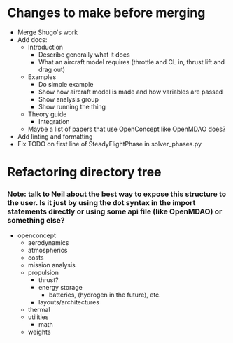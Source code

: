 # Changes to make before merging

- Merge Shugo's work
- Add docs:
  - Introduction
    - Describe generally what it does
    - What an aircraft model requires (throttle and CL in, thrust lift and drag out)
  - Examples
    - Do simple example
    - Show how aircraft model is made and how variables are passed
    - Show analysis group
    - Show running the thing
  - Theory guide
    - Integration
  - Maybe a list of papers that use OpenConcept like OpenMDAO does?
- Add linting and formatting
- Fix TODO on first line of SteadyFlightPhase in solver_phases.py

# Refactoring directory tree

### Note: talk to Neil about the best way to expose this structure to the user. Is it just by using the dot syntax in the import statements directly or using some api file (like OpenMDAO) or something else?

- openconcept
  - aerodynamics
  - atmospherics
  - costs
  - mission analysis
  - propulsion
    - thrust?
    - energy storage
      - batteries, (hydrogen in the future), etc.
    - layouts/architectures
  - thermal
  - utilities
    - math
  - weights
